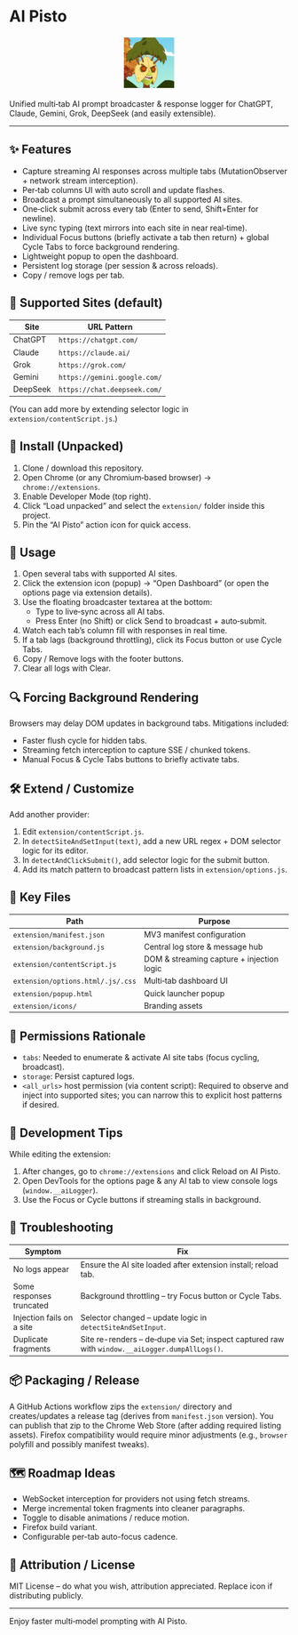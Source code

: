# AI Pisto

<p align="center">
  <img src="extension/icons/icon128.png" width="96" height="96" alt="AI Pisto logo" />
</p>

Unified multi‑tab AI prompt broadcaster & response logger for ChatGPT, Claude, Gemini, Grok, DeepSeek (and easily extensible).

---

## ✨ Features

- Capture streaming AI responses across multiple tabs (MutationObserver + network stream interception).
- Per‑tab columns UI with auto scroll and update flashes.
- Broadcast a prompt simultaneously to all supported AI sites.
- One‑click submit across every tab (Enter to send, Shift+Enter for newline).
- Live sync typing (text mirrors into each site in near real‑time).
- Individual Focus buttons (briefly activate a tab then return) + global Cycle Tabs to force background rendering.
- Lightweight popup to open the dashboard.
- Persistent log storage (per session & across reloads).
- Copy / remove logs per tab.

## 🧩 Supported Sites (default)

| Site     | URL Pattern                  |
| -------- | ---------------------------- |
| ChatGPT  | `https://chatgpt.com/`       |
| Claude   | `https://claude.ai/`         |
| Grok     | `https://grok.com/`          |
| Gemini   | `https://gemini.google.com/` |
| DeepSeek | `https://chat.deepseek.com/` |

(You can add more by extending selector logic in `extension/contentScript.js`.)

## 🚀 Install (Unpacked)

1. Clone / download this repository.
2. Open Chrome (or any Chromium‑based browser) → `chrome://extensions`.
3. Enable Developer Mode (top right).
4. Click “Load unpacked” and select the `extension/` folder inside this project.
5. Pin the “AI Pisto” action icon for quick access.

## 🧪 Usage

1. Open several tabs with supported AI sites.
2. Click the extension icon (popup) → “Open Dashboard” (or open the options page via extension details).
3. Use the floating broadcaster textarea at the bottom:
   - Type to live‑sync across all AI tabs.
   - Press Enter (no Shift) or click Send to broadcast + auto‑submit.
4. Watch each tab’s column fill with responses in real time.
5. If a tab lags (background throttling), click its Focus button or use Cycle Tabs.
6. Copy / Remove logs with the footer buttons.
7. Clear all logs with Clear.

## 🔍 Forcing Background Rendering

Browsers may delay DOM updates in background tabs. Mitigations included:

- Faster flush cycle for hidden tabs.
- Streaming fetch interception to capture SSE / chunked tokens.
- Manual Focus & Cycle Tabs buttons to briefly activate tabs.

## 🛠 Extend / Customize

Add another provider:

1. Edit `extension/contentScript.js`.
2. In `detectSiteAndSetInput(text)`, add a new URL regex + DOM selector logic for its editor.
3. In `detectAndClickSubmit()`, add selector logic for the submit button.
4. Add its match pattern to broadcast pattern lists in `extension/options.js`.

## 📁 Key Files

| Path                              | Purpose                                   |
| --------------------------------- | ----------------------------------------- |
| `extension/manifest.json`         | MV3 manifest configuration                |
| `extension/background.js`         | Central log store & message hub           |
| `extension/contentScript.js`      | DOM & streaming capture + injection logic |
| `extension/options.html/.js/.css` | Multi‑tab dashboard UI                    |
| `extension/popup.html`            | Quick launcher popup                      |
| `extension/icons/`                | Branding assets                           |

## 🔐 Permissions Rationale

- `tabs`: Needed to enumerate & activate AI site tabs (focus cycling, broadcast).
- `storage`: Persist captured logs.
- `<all_urls>` host permission (via content script): Required to observe and inject into supported sites; you can narrow this to explicit host patterns if desired.

## 🧪 Development Tips

While editing the extension:

1. After changes, go to `chrome://extensions` and click Reload on AI Pisto.
2. Open DevTools for the options page & any AI tab to view console logs (`window.__aiLogger`).
3. Use the Focus or Cycle buttons if streaming stalls in background.

## 🐞 Troubleshooting

| Symptom                   | Fix                                                                                             |
| ------------------------- | ----------------------------------------------------------------------------------------------- |
| No logs appear            | Ensure the AI site loaded after extension install; reload tab.                                  |
| Some responses truncated  | Background throttling – try Focus button or Cycle Tabs.                                         |
| Injection fails on a site | Selector changed – update logic in `detectSiteAndSetInput`.                                     |
| Duplicate fragments       | Site re-renders – de‑dupe via Set; inspect captured raw with `window.__aiLogger.dumpAllLogs()`. |

## 📦 Packaging / Release

A GitHub Actions workflow zips the `extension/` directory and creates/updates a release tag (derives from `manifest.json` version). You can publish that zip to the Chrome Web Store (after adding required listing assets). Firefox compatibility would require minor adjustments (e.g., `browser` polyfill and possibly manifest tweaks).

## 🗺 Roadmap Ideas

- WebSocket interception for providers not using fetch streams.
- Merge incremental token fragments into cleaner paragraphs.
- Toggle to disable animations / reduce motion.
- Firefox build variant.
- Configurable per-tab auto-focus cadence.

## 📣 Attribution / License

MIT License – do what you wish, attribution appreciated. Replace icon if distributing publicly.

---

Enjoy faster multi‑model prompting with AI Pisto.
